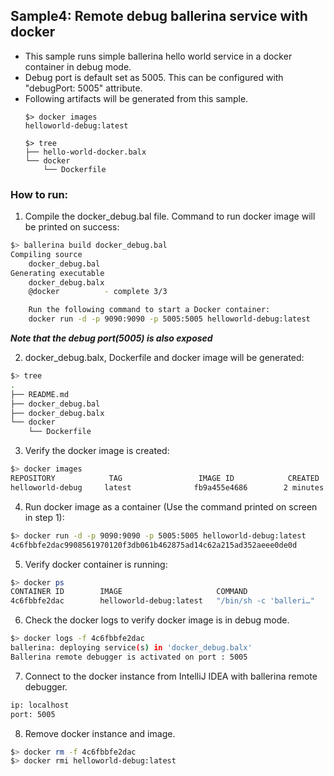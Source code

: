 ## Sample4: Remote debug ballerina service with docker

- This sample runs simple ballerina hello world service in a docker container in debug mode.
- Debug port is default set as 5005. This can be configured with "debugPort: 5005" attribute.
- Following artifacts will be generated from this sample.
    ``` 
    $> docker images
    helloworld-debug:latest
    
    $> tree
    ├── hello-world-docker.balx
    └── docker
        └── Dockerfile
    ```
### How to run:

1. Compile the docker_debug.bal  file. Command to run docker image will be printed on success:
```bash
$> ballerina build docker_debug.bal 
Compiling source
    docker_debug.bal
Generating executable
    docker_debug.balx
	@docker 		 - complete 3/3

	Run the following command to start a Docker container:
	docker run -d -p 9090:9090 -p 5005:5005 helloworld-debug:latest
```
**_Note that the debug port(5005) is also exposed_**

2. docker_debug.balx, Dockerfile and docker image will be generated: 
```bash
$> tree
.
├── README.md
├── docker_debug.bal
├── docker_debug.balx
└── docker
    └── Dockerfile
```

3. Verify the docker image is created:
```bash
$> docker images
REPOSITORY            TAG                 IMAGE ID            CREATED             SIZE
helloworld-debug     latest              fb9a455e4686        2 minutes ago       102MB
```

4. Run docker image as a container (Use the command printed on screen in step 1):
```bash
$> docker run -d -p 9090:9090 -p 5005:5005 helloworld-debug:latest
4c6fbbfe2dac9908561970120f3db061b462875ad14c62a215ad352aeee0de0d
```

5. Verify docker container is running:
```bash
$> docker ps
CONTAINER ID        IMAGE                     COMMAND                  CREATED             STATUS              PORTS                                            NAMES
4c6fbbfe2dac        helloworld-debug:latest   "/bin/sh -c 'balleri…"   1 second ago        Up 8 seconds        0.0.0.0:5005->5005/tcp, 0.0.0.0:9090->9090/tcp   condescending_lumiere
```

6. Check the docker logs to verify docker image is in debug mode.
```bash
$> docker logs -f 4c6fbbfe2dac
ballerina: deploying service(s) in 'docker_debug.balx'
Ballerina remote debugger is activated on port : 5005
```

7. Connect to the docker instance from IntelliJ IDEA with ballerina remote debugger.
```bash
ip: localhost
port: 5005
```

8. Remove docker instance and image.
```bash
$> docker rm -f 4c6fbbfe2dac
$> docker rmi helloworld-debug:latest
```
